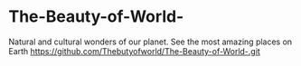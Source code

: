 # The-Beauty-of-World-
Natural and cultural wonders of our planet. See the most amazing places on Earth
https://github.com/Thebutyofworld/The-Beauty-of-World-.git
